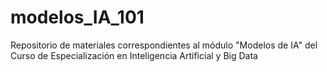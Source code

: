 # modelos_IA_101
Repositorio de materiales correspondientes al módulo "Modelos de IA" del Curso de Especialización en Inteligencia Artificial y Big Data
